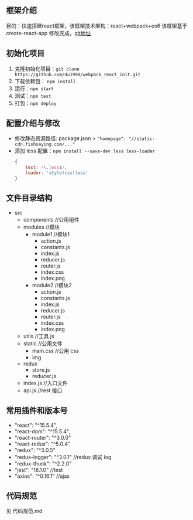 
## 框架介绍
目的：快速搭建react框架，该框架技术架构：react+webpack+es6
该框架基于 create-react-app 修改完成，[git地址](https://github.com/facebookincubator/create-react-app)

## 初始化项目
1. 克隆初始化项目：`git clone https://github.com/du1990/webpack_react_init.git`
2. 下载依赖包： `npm install`
3. 运行：`npm start`
5. 测试：`npm test`
4. 打包：`npm deploy`

## 配置介绍与修改
- 修改静态资源路径: package.json > `"homepage": "//static-cdn.fishsaying.com/..."` 
- 添加 less 配置：`npm install --save-dev less less-loader`
    ```js
    {
        test: /\.less$/,
        loader: 'style!css!less'
    }
    ```

## 文件目录结构
- src
    - components                //公用组件
    - modules                   //模块
        - module1               //模块1
            - action.js
            - constants.js
            - index.js
            - reducer.js 
            - router.js
            - index.css
            - index.png
        - module2               //模块2
            - action.js
            - constants.js
            - index.js
            - reducer.js 
            - router.js
            - index.css
            - index.png
    - utils                     //工具 js
    - static                    //公用文件
        - main.css              //公用 css
        - img
    - redux
        - store.js
        - reducer.js
    - index.js                  //入口文件
    - api.js                    //rest 接口

## 常用插件和版本号
- "react": "^15.5.4",
- "react-dom": "^15.5.4",
- "react-router": "^3.0.0"
- "react-redux": "^5.0.4"
- "redux": "^3.0.5"
- "redux-logger": "^3.0.1"      //redux 调试 log
- "redux-thunk": "^2.2.0"
- "jest": "18.1.0"              //test
- "axios": "^0.16.1"            //ajax

## 代码规范
见 代码规范.md
